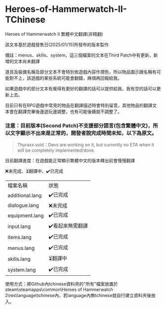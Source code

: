 # Heroes-of-Hammerwatch-II-TChinese
Heroes of Hammerwatch II 繁體中文翻譯(非精翻)

該文本基於遊戲發售日(2025/01/15)所發布的版本製作

備註：menus、skills、system，這三個檔案的文本在Third Patch中有更新，新增的文本尚未翻譯

道具及裝備名稱及部分文本不會特別依遊戲內容作潤色，所以物品圖示跟名稱有可能對不上，該遊戲的某些系統可能會翻錯，麻煩再回報給我。

如果遊戲中的部分文本有覺得有更好的翻譯的話可以提供給我，我有空的話可以更新上去。

目前只有在RPG遊戲中常見的物品在翻譯描述時會特別留意，其他物品的翻譯文本會在翻譯完畢後邊遊玩邊調整，也有可能後續就不調整了。

<h3>注意：目前版本(Second Patch)不支援部分語言(包含繁體中文)，所以文字顯示不出來是正常的，開發者說完成時間未知，以下為原文。</h3>

>Thyraxx.void：Devs are working on it, but currently no ETA when it will be completely implemented/done. 

目前翻譯進度：在遊戲能正常顯示繁體中文的版本釋出前會慢慢翻譯

❌未完成、⏳翻譯中、✔️已完成
<table>
    <tr>
        <td>檔案名稱</td>
        <td>狀態</td>
    </tr>
    <tr>
        <td>additional.lang</td>
        <td>✔️已完成</td>
    </tr>
    <tr>
        <td>dialogue.lang</td>
        <td>❌未完成</td>
    </tr>
    <tr>
        <td>equipment.lang</td>
        <td>✔️已完成</td>
    </tr>
    <tr>
        <td>input.lang</td>
        <td>✔️看起來無需翻譯</td>
    </tr>
    <tr>
        <td>items.lang</td>
        <td>✔️已完成</td>
    </tr>
    <tr>
        <td>menus.lang</td>
        <td>✔️已完成</td>
    </tr>
    <tr>
        <td>skills.lang</td>
        <td>⏳翻譯中</td>
    </tr>
    <tr>
        <td>system.lang</td>
        <td>✔️已完成</td>
    </tr>
</table>

使用方式：將Github內tchinese資料夾的"所有"檔案放置於steam\steamapps\common\Heroes of Hammerwatch 2\res\language\tchinese內，若language內無tchinese就自行建立資料夾後放入。


